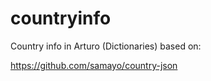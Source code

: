 # countryinfo

Country info in Arturo (Dictionaries) based on:

https://github.com/samayo/country-json
